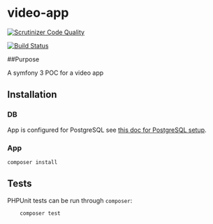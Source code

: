 # video-app

[![Scrutinizer Code Quality](https://scrutinizer-ci.com/g/benIT/sf3-video-app/badges/quality-score.png?b=dev)](https://scrutinizer-ci.com/g/benIT/sf3-video-app/?branch=dev)

[![Build Status](https://scrutinizer-ci.com/g/benIT/sf3-video-app/badges/build.png?b=dev)](https://scrutinizer-ci.com/g/benIT/sf3-video-app/build-status/dev)

##Purpose

A symfony 3 POC for a video app


## Installation 

### DB

App is configured for PostgreSQL see [this doc for PostgreSQL setup](doc/db.md).

### App

    composer install

## Tests
    
PHPUnit tests can be run through `composer`:
        
        composer test